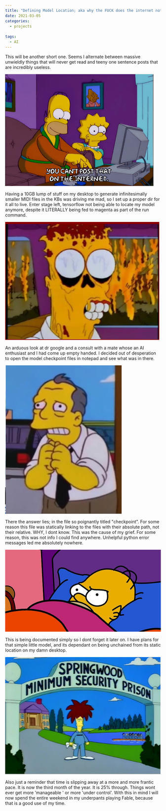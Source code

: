 ```yaml
---
title: "Defining Model Location; aka why the FUCK does the internet not have the answer"
date: 2021-03-05
categories:
  - projects
  
tags:
  - AI
---
```


This will be another short one. Seems I alternate between massive unwieldly things that will never get read and teeny one sentence posts that are incredibly useless. 

![watchme](/assets/images/model_location/cantpost.gif)

Having a 10GB lump of stuff on my desktop to generate infinitesimally smaller MIDI files in the KBs was driving me mad, so I set up a proper dir for it all to live. Enter stage left, tensorflow not being able to locate my model anymore, despite it LITERALLY being fed to magenta as part of the run command.

![deadbart](/assets/images/model_location/2021-03-05_19h59_10.png)

An arduous look at dr google and a consult with a mate whose an AI enthusiast and I had come up empty handed. I decided out of desperation to open the model checkpoint files in notepad and see what was in there.

![oldgil](/assets/images/model_location/old-gil.jpg)

There the answer lies; in the file so poignantly titled "checkpoint". For some reason this file was statically linking to the files with their absolute path, not their relative. WHY, I dont know. This was the cause of my grief. For some reason, this was not info I could find anywhere. Unhelpful python error messages led me absolutely nowhere.

![mfw](/assets/images/model_location/1su4QZD.jpg)

This is being documented simply so I dont forget it later on. I have plans for that simple little model, and its dependant on being unchained from its static location on my damn desktop.

![chained](/assets/images/model_location/2021-03-05_20h08_53.png)

Also just a reminder that time is slipping away at a more and more frantic pace. It is now the third month of the year. It is 25% through. Things wont ever get more 'manageable ' or more 'under control'. With this in mind I will now spend the entire weekend in my underpants playing Fable, because that is a good use of my time.
